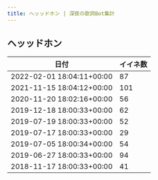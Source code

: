 ```yaml
---
title: ヘッッドホン | 深夜の歌詞Bot集計
---
```

## ヘッッドホン

|日付|イイネ数|
|-|-|
|2022-02-01 18:04:11+00:00|87|
|2021-11-15 18:04:12+00:00|101|
|2020-11-20 18:02:16+00:00|56|
|2019-12-18 18:00:33+00:00|62|
|2019-07-19 18:00:33+00:00|52|
|2019-07-17 18:00:33+00:00|29|
|2019-07-05 18:00:34+00:00|54|
|2019-06-27 18:00:33+00:00|94|
|2018-11-17 18:00:33+00:00|41|
